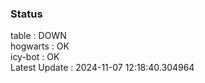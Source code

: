 ### Status


table : DOWN  
hogwarts : OK  
icy-bot : OK  
Latest Update : 2024-11-07 12:18:40.304964
